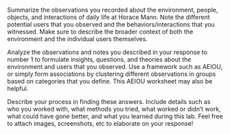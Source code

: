 Summarize the observations you recorded about the environment, people, objects, and interactions of daily life at Horace Mann. Note the different potential users that you observed and the behaviors/interactions that you witnessed. Make sure to describe the broader context of both the environment and the individual users themselves.

Analyze the observations and notes you described in your response to number 1 to formulate insights, questions, and theories about the environment and users that you observed. Use a framework such as AEIOU, or simply form associations by clustering different observations in groups based on categories that you define. This AEIOU worksheet may also be helpful.

Describe your process in finding these answers. Include details such as who you worked with, what methods you tried, what worked or didn’t work, what could have gone better, and what you learned during this lab. Feel free to attach images, screenshots, etc to elaborate on your response!
